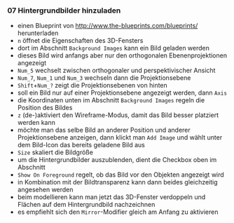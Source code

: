 ### 07 Hintergrundbilder hinzuladen

- einen Blueprint von http://www.the-blueprints.com/blueprints/ herunterladen
- `n` öffnet die Eigenschaften des 3D-Fensters
- dort im Abschnitt `Background Images` kann ein Bild geladen werden
- dieses Bild wird anfangs aber nur den orthogonalen Ebenenprojektionen angezeigt
 - `Num_5` wechselt zwischen orthogonaler und perspektivischer Ansicht
 - `Num_7`, `Num_1` und `Num_3` wechseln dann die Projektionsebene
 - `Shift`+`Num_?` zeigt die Projektionsebenen von hinten
 - soll ein Bild nur auf einer Projektionsebene angezeigt werden, dann `Axis`
- die Koordinaten unten im Abschnitt `Background Images` regeln die Position des Bildes
 - `z` (de-)aktiviert den Wireframe-Modus, damit das Bild besser platziert werden kann
- möchte man das selbe Bild an anderer Position und anderer Projektionsebene anzeigen, dann klickt man `Add Image` und wählt unter dem Bild-Icon das bereits geladene Bild aus
- `Size` skaliert die Bildgröße
- um die Hintergrundbilder auszublenden, dient die Checkbox oben im Abschnitt
- `Show On Foreground` regelt, ob das Bild vor den Objekten angezeigt wird
 - in Kombination mit der Bildtransparenz kann dann beides gleichzeitig angesehen werden
- beim modellieren kann man jetzt das 3D-Fenster verdoppeln und Flächen auf dem Hintergrundbild nachzeichnen
 - es empfiehlt sich den `Mirror`-Modifier gleich am Anfang zu aktivieren
